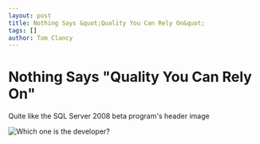 ```yaml
---
layout: post
title: Nothing Says &quot;Quality You Can Rely On&quot;
tags: []
author: Tom Clancy
---
```


# Nothing Says &quot;Quality You Can Rely On&quot;

Quite like the SQL Server 2008 beta program's header image

<img src="http://msdn.microsoft.com/evalcenter/art/email/banner_lt.jpg" title="Which one is the developer?"/>
